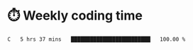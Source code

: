 
# :stopwatch: Weekly coding time
<!--START_SECTION:waka-->

```txt
C   5 hrs 37 mins   █████████████████████████   100.00 %
```

<!--END_SECTION:waka-->


<!-- <p> <img src="https://github-readme-stats.vercel.app/api?username=cozgerest&show_icons=true&hide_border=false" />  </p> -->


